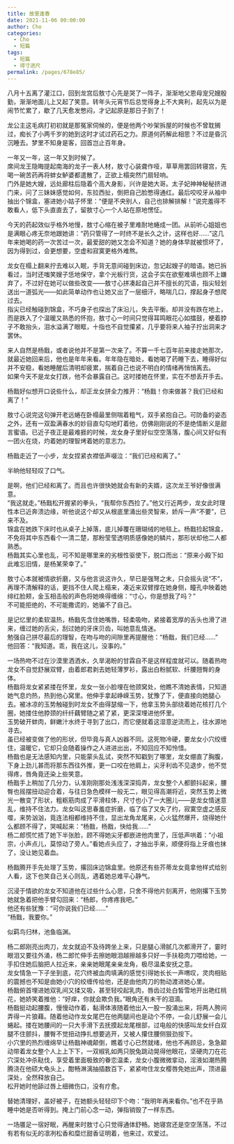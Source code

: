 ```yaml
---
title: 故里逢春
date: 2021-11-06 00:00:00
author: Cho
categories: 
  - Cho
  - 短篇
tags: 
  - 短篇
  - 得寸进尺
permalink: /pages/678e85/
---
```


八月十五离了灌江口，回到龙宫后敖寸心先是哭了一阵子，渐渐地父恩母宠兄嫂殷勤，渐渐地面儿上又起了笑意。转年头元宵节后总觉得身上不大爽利，起先以为是闹节忙累了，歇了几天愈发憋闷，才记起原是那日子到了！

<!-- more -->

龙公主这毛病打初初就是那冤家伺候的，便是他两个吵架拆屋的时候也不曾耽搁过，痴长了小两千岁的她到这时才试过药石之力。原道何药解此相思？不过是昏沉沉睡去。梦里不知身是客，回首岂止百年身。

一年又一年，这一年又到时候了。  
席间龙王隐晦提起南海的龙子一表人材，敖寸心装聋作哑，草草用罢回转寝宫，先喝一碗苦药再将蚌女鲈婆都遣散了，正欲上榻突然门扇轻响。  
门外是她大嫂，远处廊柱后隐着个高大身影，兴许是她大哥。太子妃神神秘秘挤进门来，问了三妹妹感觉如何，东拉西扯，倒把自己脸憋得通红。最后咬咬牙从袖中抽出个锦盒，塞进她小姑子怀里：“便是不央别人，自己也排解排解！”说完羞得不敢看人，低下头直直去了，留敖寸心一个人站在原地愣怔。

今天的药起效似乎格外地慢，敖寸心缩在被子里难耐地蜷成一团。从前听心姐姐也是满眼心疼无奈地跟她讲：“药只管得了一时终不是长久之计，这样也好……”这几年来她喝的药一次苦过一次，最爱甜的她又怎会不知道？她的身体早就被惯坏了，因为得到过，会更想要，空虚和寂寞更格外难熬。

龙女在榻上翻来拧去难以入眠，手背无意间碰到床边，忽记起嫂子的暗语。她已拆看过，当时还嗤笑嫂子恁地保守，拿个光板行货，这会子实在欲壑难填也顾不上嫌弃了，不过好在她可以做些改变——敖寸心拼凑起自己并不擅长的咒语，指尖轻划送出一道弧光——如此简单动作也让她又出了一层细汗，略喘几口，撑起身子想爬过去。  
指尖已经触碰到锦盒，不巧身子也探出了床沿儿，失去平衡。却并没有跌在地上，而是跌入了个温暖又熟悉的怀抱，敖寸心一时间只觉得耳鸣眼花心如擂鼓，梗着脖子不敢抬头，泪水溢满了眼眶，十指也不自觉攥紧，几乎要将来人袖子拧出洞来才罢休。

来人自然是杨戬，或者说他并不是第一次来了。不算一千七百年前来接走她那次，就最近她回来后，他也是年年来看。年年隐在暗处，看她喝了药睡下去，睡得好似并不安稳，看她睡醒后清明却疲累，揣着自己也说不明白的情绪再悄悄离去。  
如果今天不是龙女打跌，他不会暴露自己。这时搂她在怀里，实在不想丢开手去。

杨戬好似想开口说些什么，却正龙女拼全力推开：“杨戬！你来做甚？我们已经和离了！”

敖寸心说完这句弹开老远蜷在卧榻最里侧喘着粗气，双手紧抱自己。可防备的姿态之外，还有一双盈满春水的妙目直勾勾地盯着他，仿佛刚刚说的不是绝情断义是甜言蜜语。已近子夜正是最难捱的时候，龙女身子里好似空空落落，腹心间又好似有一团火在烧，灼着她的理智烤着她的意志力。

杨戬走近了一小步，龙女捏紧衣襟低声啜泣：“我们已经和离了。”

半晌他轻轻叹了口气。

是啊，他们已经和离了。而且也许很快她就会有新的夫婿，这次龙王爷好像很满意。  
“我这就走。”杨戬松开握紧的拳头，“我帮你东西捡了。”他又行近两步，龙女此时理性本已近奔溃边缘，听他说这个却又从根底里涌出些灵智来，娇斥一声“不要”，已来不及。  
锦盒在她跌下床时也从桌子上掉落，底儿掉覆在珊瑚绒的地毯上。杨戬捡起锦盒，不免将其中东西看个一清二楚，那粉莹莹透明质感像她的鳞片，那形状却他二人都熟悉。  
杨戬其实心里也乱，可不知是哪里来的劣根性驱使下，脱口而出：“原来小殿下如此难忘旧情，是杨某荣幸了。”

敖寸心本就被情欲折磨，又与他言说这许久，早已是强弩之末，只会摇头说“不”，再理不清解释的话，更挡不住人爬上榻来，凑近来双臂撑在她身侧，瞳孔中映着她绯红脸颊，金玉相击般的声色将她唤得缠绵：“寸心，你是想我了吗？”  
不可能拒绝的，不可能撒谎的，她骗不了自己。

是记忆里的柔软温热，杨戬先含住她嘴唇，轻柔吸吻，紧接着宽厚的舌头也滑了进来，缠过她的舌尖，刮过她的牙床贝齿，叫她意乱情迷。  
勉强自己拼尽最后的理智，在吻与吻的间隙里再提醒他：“杨戬，我们已经……”  
他回答：“我知道。乖，我在这儿，没事的。”

一场热吻不过在沙漠里洒洒水，久旱渴盼的甘霖自不是这样程度就可以。随着热吻龙女不自觉舒展双臂，由着郎君剥去她轻薄罗衫，露出白粉腻软、纤腰翘臀的身体。  
杨戬将龙女紧紧搂在怀里，龙女一张小脸埋在他颈窝处，他瞧不清她表情，只知道她气息灼热，热到他心窝里。他伸手拿起峥嵘玉势，犹豫了下，便直接向她腿心去。被冰凉的玉势触碰到时龙女不由得瑟缩一下，他拿玉势头部绕着她花核打几个圈，她搂住他脖颈的纤纤藕臂随之紧了紧，更深深埋进他怀里。  
玉势破开蚌肉，鲜嫩汁水终于寻到了出口，而它便就着这湿意逆流而上，往水源地寻去。  
虽已经被变做了他的形状，但毕竟与真人凶器不同。这死物冷硬，要龙女小穴绞缠住，温暖它，它却只会随着操作之人进进出出，不知回应不知怜惜。  
杨戬也是无法感知内里，只能蒙头乱试，突然不知戳到了哪里，龙女绷直了胸腹，下身上劲儿甚而将那东西往外推，更一口咬在他肩上，尖牙利齿不见退步，他不觉得疼，唇角竟还染上些笑意。  
杨戬手上稍加了几分力，认准刚刚那处浅浅深深捣弄，龙女整个人都颤抖起来，腰臀也摇摆扭动迎合着，与往日急色模样一般无二，眼见得高潮将近，突然玉势上微光一散变了形状，粗粝筋肉成了平滑柱体，尺寸也小了一大圈儿——是龙女情迷意乱，维持不住法力。龙女叫这思春羞症折磨，临了临了又失了约，寂寞空虚之感反噬，来势汹汹，竟连法相都维持不住，显出龙角龙尾来，心火猛然爆开，烧得她什么都顾不得了，哭喊起来：“杨戬，杨戬，快给我……”  
杨二郎慌忙捂了她下半张脸，顾不得她尖牙都嵌进他肉里了，压低声哄着：“小祖宗，小声点儿，莫惊动了旁人。”看她点头应了，才抽出手来，顺便将指上牙痕也抹了，没让她见着血。

杨戬腾开手先处理了玉势，撂回床边锦盒里。他原还有些芥蒂龙女竟拿他样式给别人看，这下也笑自己关心则乱，遇着她总难平心静气。

沉浸于情欲的龙女不知道他在过些什么心思，只舍不得他片刻离开，他刚撂下玉势她就急着把他手臂勾回来：“杨郎，你疼疼我吧。”  
他还有些犹豫：“可你说我们已经……”  
“杨戬，我要你。”

似羁鸟归林，池鱼临渊。

杨二郎刚亮出肉刀，龙女就迫不及待跨坐上来，只是腿心滑腻几次都滑开了，霎时眼泪又要往外涌，杨二郎忙伸手去擦她眼泪越擦越多只好一手扶稳肉刀喂给她，一手扣住她后脑把人拉近来，亲亲她眼尾亲亲龙角，极尽温柔安抚之意。  
龙女情急一下子坐到底，花穴终被血肉填满的感觉引得她长长一声喟叹，灵肉相贴的震撼也不知是由她小穴的绞缠传给他，还是由他肉刀的勃动渡进她心里。  
杨戬俯首埋进她双乳间又揉又吸，甚至轻咬起乳肉，唇齿过处白皙雪地开出艳红桃花，她娇笑着推他：“好痒，你就会欺负我。”眼角还有未干的泪滴。  
杨戬挺动起腰腹，慢慢动作着，黏滑体液随着他出入一股一股涌出来，将两人胯间弄得一片狼藉。随着他动作龙女尾巴在他两腿间也是动个不停，一会儿舒展一会儿蜷起。搂在她腰间的一只大手滑下去抚摸起龙尾根部，过电般的快感叫龙女纤白双腿不住颤抖，腰臀不觉扭动挣扎想要逃开，又被人攥住腰侧狠劲按下。  
小穴里的热烈缠绵早让杨戬神魂颠倒，瞧着寸心已然就绪，他也不再顾忌，急急颠动带着龙女整个人上上下下，一双椒乳如两只脱兔跳动晃得他眼花，坚硬肉刀在花穴深处冲杀鞑伐，享受着里面极致的眷恋温柔，龙女小腹微微挛动，淫液如潮热腾腾浇在他硕大龟头上，酣畅淋漓抽插数百下，紧紧吻住龙女樱唇免她出声，顶进最深处，全然释放自己。  
松开她时他舔过唇上细微伤口，没有疗愈。

替她清理好，盖好被子，在她额头轻轻印下个吻：“我明年再来看你。”也不在乎熟睡中她是否听得到。掩上门前心念一动，弹指销毁了一样东西。

一场餍足一宿好眠，再醒来时敖寸心只觉得通体舒畅。她寝宫还是空空荡荡，不过有若有似无的凛冽松香和糜烂甜香证明着，他来过，欢爱过。
